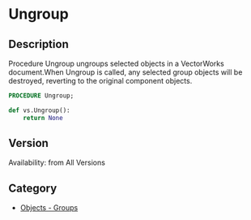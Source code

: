 # Ungroup

## Description
Procedure Ungroup ungroups selected objects in a VectorWorks document.When Ungroup is called, any selected group objects will be destroyed, reverting to the original component objects.

```pascal
PROCEDURE Ungroup;
```

```python
def vs.Ungroup():
    return None
```

## Version
Availability: from All Versions

## Category
* [Objects - Groups](../Categories/Objects%20-%20Groups.md)
